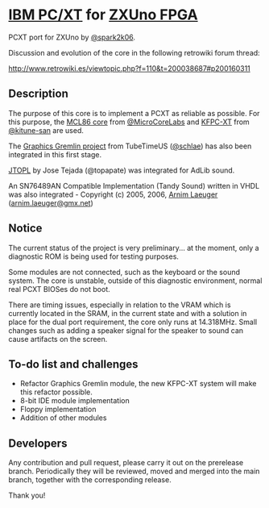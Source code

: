 # [IBM PC/XT](https://en.wikipedia.org/wiki/IBM_Personal_Computer_XT) for [ZXUno FPGA](https://zxuno.speccy.org/)

PCXT port for ZXUno by [@spark2k06](https://github.com/spark2k06/).

Discussion and evolution of the core in the following retrowiki forum thread:

http://www.retrowiki.es/viewtopic.php?f=110&t=200038687#p200160311

## Description

The purpose of this core is to implement a PCXT as reliable as possible. For this purpose, the [MCL86 core](https://github.com/MicroCoreLabs/Projects/tree/master/MCL86) from [@MicroCoreLabs](https://github.com/MicroCoreLabs/) and [KFPC-XT](https://github.com/kitune-san/KFPC-XT) from [@kitune-san](https://github.com/kitune-san) are used.

The [Graphics Gremlin project](https://github.com/schlae/graphics-gremlin) from TubeTimeUS ([@schlae](https://github.com/schlae)) has also been integrated in this first stage.

[JTOPL](https://github.com/jotego/jtopl) by Jose Tejada (@topapate) was integrated for AdLib sound.

An SN76489AN Compatible Implementation (Tandy Sound) written in VHDL was also integrated - Copyright (c) 2005, 2006, [Arnim Laeuger](https://github.com/devsaurus) (arnim.laeuger@gmx.net)

## Notice

The current status of the project is very preliminary... at the moment, only a diagnostic ROM is being used for testing purposes.

Some modules are not connected, such as the keyboard or the sound system. The core is unstable, outside of this diagnostic environment, normal real PCXT BIOSes do not boot.

There are timing issues, especially in relation to the VRAM which is currently located in the SRAM, in the current state and with a solution in place for the dual port requirement, the core only runs at 14.318MHz. Small changes such as adding a speaker signal for the speaker to sound can cause artifacts on the screen.

## To-do list and challenges

* Refactor Graphics Gremlin module, the new KFPC-XT system will make this refactor possible.
* 8-bit IDE module implementation
* Floppy implementation
* Addition of other modules

## Developers

Any contribution and pull request, please carry it out on the prerelease branch. Periodically they will be reviewed, moved and merged into the main branch, together with the corresponding release.

Thank you!

